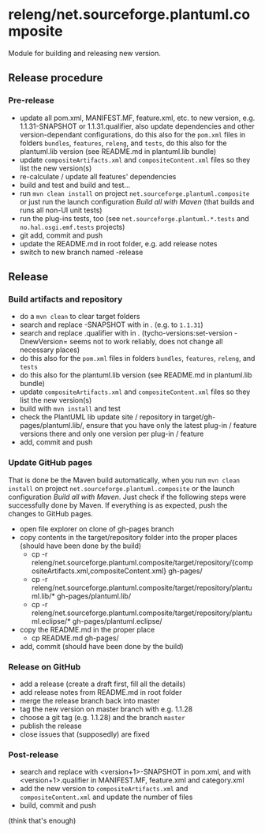 # releng/net.sourceforge.plantuml.composite

Module for building and releasing new version.

## Release procedure

### Pre-release

- update all pom.xml, MANIFEST.MF, feature.xml, etc. to new version, e.g. 1.1.31-SNAPSHOT or 1.1.31.qualifier,
  also update dependencies and other version-dependant configurations,
  do this also for the `pom.xml` files in folders `bundles`, `features`, `releng`, and `tests`,
  do this also for the plantuml.lib version (see README.md in plantuml.lib bundle)
- update `compositeArtifacts.xml` and `compositeContent.xml` files so they list the new version(s)
- re-calculate / update all features' dependencies
- build and test and build and test...
- run `mvn clean install` on project `net.sourceforge.plantuml.composite` or just run the launch configuration *Build all with Maven*
  (that builds and runs all non-UI unit tests)
- run the plug-ins tests, too (see `net.sourceforge.plantuml.*.tests` and `no.hal.osgi.emf.tests` projects)
- git add, commit and push
- update the README.md in root folder, e.g. add release notes
- switch to new branch named <version>-release

## Release

### Build artifacts and repository

- do a `mvn clean` to clear target folders
- search and replace <version>-SNAPSHOT with <version> in *.* (e.g. to `1.1.31`)
- search and replace <version>.qualifier with <version> in *.*
  (tycho-versions:set-version -DnewVersion=<version> seems not to work reliably, does not change all necessary places)
- do this also for the `pom.xml` files in folders `bundles`, `features`, `releng`, and `tests`
- do this also for the plantuml.lib version (see README.md in plantuml.lib bundle)
- update `compositeArtifacts.xml` and `compositeContent.xml` files so they list the new version(s)
- build with `mvn install` and test
- check the PlantUML lib update site / repository in target/gh-pages/plantuml.lib/<version>,
  ensure that you have only the latest plug-in / feature versions there and only one version per plug-in / feature
- add, commit and push

### Update GitHub pages

That is done be the Maven build automatically, when you run `mvn clean install`
on project `net.sourceforge.plantuml.composite` or the launch configuration *Build all with Maven*.
Just check if the following steps were successfully done by Maven.
If everything is as expected, push the changes to GitHub pages.

- open file explorer on clone of gh-pages branch
- copy contents in the target/repository folder into the proper places (should have been done by the build) 
    - cp -r releng/net.sourceforge.plantuml.composite/target/repository/{compositeArtifacts.xml,compositeContent.xml} gh-pages/
    - cp -r releng/net.sourceforge.plantuml.composite/target/repository/plantuml.lib/* gh-pages/plantuml.lib/
    - cp -r releng/net.sourceforge.plantuml.composite/target/repository/plantuml.eclipse/* gh-pages/plantuml.eclipse/
- copy the README.md in the proper place
    - cp README.md gh-pages/
- add, commit (should have been done by the build)

### Release on GitHub

- add a release (create a draft first, fill all the details)
- add release notes from README.md in root folder
- merge the release branch back into master
- tag the new version on master branch with e.g. 1.1.28
- choose a git tag (e.g. 1.1.28) and the branch `master`
- publish the release
- close issues that (supposedly) are fixed

### Post-release

- search and replace <version> with <version+1>-SNAPSHOT in pom.xml, and <version> with <version+1>.qualifier in MANIFEST.MF, feature.xml and category.xml
- add the new version to `compositeArtifacts.xml` and `compositeContent.xml` and update the number of files
- build, commit and push

(think that's enough)
